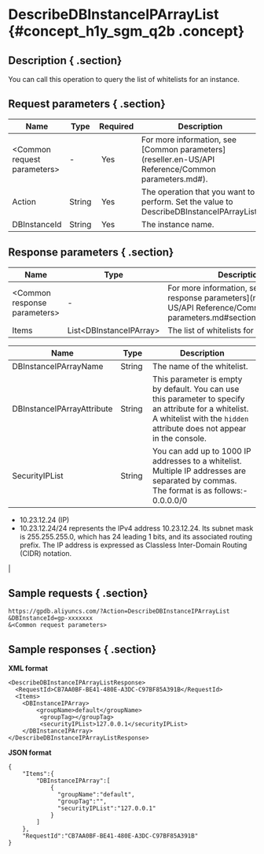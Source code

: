 # DescribeDBInstanceIPArrayList {#concept_h1y_sgm_q2b .concept}

## Description { .section}

You can call this operation to query the list of whitelists for an instance.

## Request parameters { .section}

|Name|Type|Required|Description|
|----|----|--------|-----------|
|<Common request parameters\>|-| Yes|For more information, see [Common parameters](reseller.en-US/API Reference/Common parameters.md#).|
|Action|String| Yes|The operation that you want to perform. Set the value to DescribeDBInstanceIPArrayList.|
|DBInstanceId|String| Yes|The instance name.|

## Response parameters { .section}

|Name|Type|Description|
|----|----|-----------|
|<Common response parameters\>|-|For more information, see [Common response parameters](reseller.en-US/API Reference/Common parameters.md#section_apd_1rv_3bb).|
|Items|List<DBInstanceIPArray\>|The list of whitelists for an instance.|

|Name|Type|Description|
|----|----|-----------|
|DBInstanceIPArrayName|String |The name of the whitelist.|
|DBInstanceIPArrayAttribute|String |This parameter is empty by default. You can use this parameter to specify an attribute for a whitelist. A whitelist with the `hidden` attribute does not appear in the console.|
|SecurityIPList|String |You can add up to 1000 IP addresses to a whitelist. Multiple IP addresses are separated by commas. The format is as follows:-   0.0.0.0/0
-   10.23.12.24 \(IP\)
-   10.23.12.24/24 represents the IPv4 address 10.23.12.24. Its subnet mask is 255.255.255.0, which has 24 leading 1 bits, and its associated routing prefix. The IP address is expressed as Classless Inter-Domain Routing \(CIDR\) notation.

|

## Sample requests { .section}

```
https://gpdb.aliyuncs.com/?Action=DescribeDBInstanceIPArrayList
&DBInstanceId=gp-xxxxxxx
&<Common request parameters>
```

## Sample responses { .section}

**XML format**

```
<DescribeDBInstanceIPArrayListResponse>
  <RequestId>CB7AA0BF-BE41-480E-A3DC-C97BF85A391B</RequestId>
  <Items>
    <DBInstanceIPArray>
        <groupName>default</groupName>
		 <groupTag></groupTag>
		 <securityIPList>127.0.0.1</securityIPList>
    </DBInstanceIPArray>
</DescribeDBInstanceIPArrayListResponse>
```

**JSON format**

```
{
    "Items":{
        "DBInstanceIPArray":[
            {
              "groupName":"default",
              "groupTag":"",
              "securityIPList":"127.0.0.1"
            }
        ]
    },
    "RequestId":"CB7AA0BF-BE41-480E-A3DC-C97BF85A391B"
}
```

